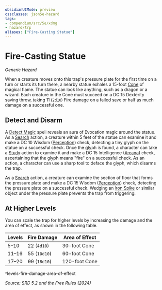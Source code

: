 ```yaml
---
obsidianUIMode: preview
cssclasses: json5e-hazard
tags:
- compendium/src/5e/xdmg
- hazard/trp
aliases: ["Fire-Casting Statue"]
---
```

# Fire-Casting Statue
*Generic Hazard*  

When a creature moves onto this trap's pressure plate for the first time on a turn or starts its turn there, a nearby statue exhales a 15-foot [Cone](rules/variant-rules/cone-area-of-effect-xphb.md) of magical flame. The statue can look like anything, such as a dragon or a wizard. Each creature in the Cone must succeed on a DC 15 Dexterity saving throw, taking 11 (`2d10`) Fire damage on a failed save or half as much damage on a successful one.

## Detect and Disarm

A [Detect Magic](compendium/spells/detect-magic-xphb.md) spell reveals an aura of Evocation magic around the statue. As a [Search](rules/actions.md#Search) action, a creature within 5 feet of the statue can examine it and make a DC 10 Wisdom ([Perception](rules/skills.md#Perception)) check, detecting a tiny glyph on the statue on a successful check. Once the glyph is found, a character can take a [Study](rules/actions.md#Study) action to examine it and make a DC 15 Intelligence ([Arcana](rules/skills.md#Arcana)) check, ascertaining that the glyph means "fire" on a successful check. As an action, a character can use a sharp tool to deface the glyph, which disarms the trap.

As a [Search](rules/actions.md#Search) action, a creature can examine the section of floor that forms the pressure plate and make a DC 15 Wisdom ([Perception](rules/skills.md#Perception)) check, detecting the pressure plate on a successful check. Wedging an [Iron Spike](compendium/items/iron-spikes-xphb.md) or similar object under the pressure plate prevents the trap from triggering.

## At Higher Levels

You can scale the trap for higher levels by increasing the damage and the area of effect, as shown in the following table.

| Levels | Fire Damage | Area of Effect |
|--------|-------------|----------------|
| 5–10 | 22 (`4d10`) | 30-foot Cone |
| 11–16 | 55 (`10d10`) | 60-foot Cone |
| 17–20 | 99 (`18d10`) | 120-foot Cone |
^levels-fire-damage-area-of-effect

*Source: SRD 5.2 and the Free Rules (2024)*